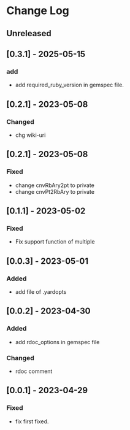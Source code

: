 # Change Log

## Unreleased

## [0.3.1] - 2025-05-15
### add
- add required_ruby_version in gemspec file.

## [0.2.1] - 2023-05-08
### Changed
- chg wiki-uri

## [0.2.1] - 2023-05-08
### Fixed
- change cnvRbAry2pt to private
- change cnvPt2RbAry to private

## [0.1.1] - 2023-05-02
### Fixed
- Fix support function of multiple 

## [0.0.3] - 2023-05-01
### Added
- add file of .yardopts

## [0.0.2] - 2023-04-30
### Added
- add rdoc_options in gemspec file

### Changed
- rdoc comment

## [0.0.1] - 2023-04-29
### Fixed
- fix first fixed.

